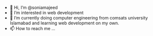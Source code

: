 - 👋 Hi, I’m @soniamajeed
- 👀 I’m interested in web development 
- 🌱 I’m currently doing computer engineering from comsats university Islamabad and learning web development on my own.
- 📫 How to reach me ...

<!---
soniamajeed/soniamajeed is a ✨ special ✨ repository because its `README.md` (this file) appears on your GitHub profile.
You can click the Preview link to take a look at your changes.
--->
